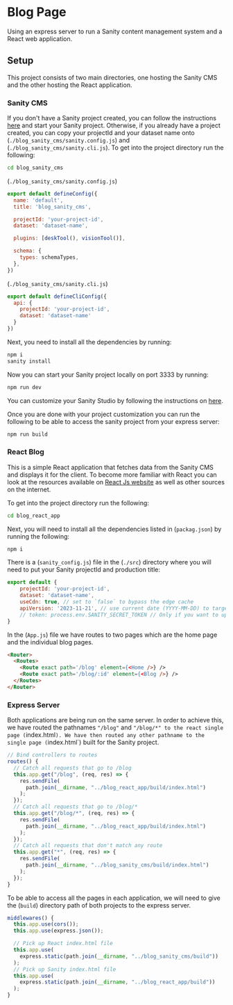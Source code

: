 # Blog Page
Using an express server to run a Sanity content management system and a React web application.

## Setup
This project consists of two main directories, one hosting the Sanity CMS and the other hosting the React application.

### Sanity CMS
If you don't have a Sanity project created, you can follow the instructions [here](https://www.sanity.io/docs/create-a-sanity-project) and start your Sanity project.
Otherwise, if you already have a project created, you can copy your projectId and your dataset name onto (`./blog_sanity_cms/sanity.config.js`) and (`./blog_sanity_cms/sanity.cli.js`).
To get into the project directory run the following:
```sh
cd blog_sanity_cms
```
(`./blog_sanity_cms/sanity.config.js`)
```javascript
export default defineConfig({
  name: 'default',
  title: 'blog_sanity_cms',

  projectId: 'your-project-id',
  dataset: 'dataset-name',

  plugins: [deskTool(), visionTool()],

  schema: {
    types: schemaTypes,
  },
})
```
(`./blog_sanity_cms/sanity.cli.js`)
```javascript
export default defineCliConfig({
  api: {
    projectId: 'your-project-id',
    dataset: 'dataset-name'
  }
})
```

Next, you need to install all the dependencies by running:
```sh
npm i
sanity install
```

Now you can start your Sanity project locally on port 3333 by running:
```sh
npm run dev
```

You can customize your Sanity Studio by following the instructions on [here](https://www.sanity.io/docs/customization).

Once you are done with your project customization you can run the following to be able to access the sanity project from your express server:
```sh
npm run build
```

### React Blog
This is a simple React application that fetches data from the Sanity CMS and displays it for the client. To become more familiar with React you can look at the resources available on [React Js website](https://legacy.reactjs.org/docs/hello-world.html) as well as other sources on the internet.

To get into the project directory run the following:
```sh
cd blog_react_app
```
Next, you will need to install all the dependencies listed in (`packag.json`) by running the following:
```sh
npm i
```

There is a (`sanity_config.js`) file in the (`./src`) directory where you will need to put your Sanity projectId and production title:
```javascript
export default {
    projectId: 'your-project-id',
    dataset: 'dataset-name',
    useCdn: true, // set to `false` to bypass the edge cache
    apiVersion: '2023-11-21', // use current date (YYYY-MM-DD) to target the latest API version
    // token: process.env.SANITY_SECRET_TOKEN // Only if you want to update content with the client
}
```

In the (`App.js`) file we have routes to two pages which are the home page and the individual blog pages.
```html
<Router>
  <Routes>
    <Route exact path='/blog' element={<Home />} />
    <Route exact path='/blog/:id' element={<Blog />} />
  </Routes>
</Router>
```

### Express Server
Both applications are being run on the same server. 
In order to achieve this, we have routed the pathnames `"/blog"` and `"/blog/*" to the react single page (`index.html`).
We have then routed any other pathname to the single page (`index.html`) built for the Sanity project.

```javascript
// Bind controllers to routes
routes() {
  // Catch all requests that go to /blog
  this.app.get("/blog", (req, res) => {
    res.sendFile(
      path.join(__dirname, "../blog_react_app/build/index.html")
    );
  });
  // Catch all requests that go to /blog/*
  this.app.get("/blog/*", (req, res) => {
    res.sendFile(
      path.join(__dirname, "../blog_react_app/build/index.html")
    );
  });
  // Catch all requests that don't match any route
  this.app.get("*", (req, res) => {
    res.sendFile(
      path.join(__dirname, "../blog_sanity_cms/build/index.html")
    );
  });
}
```

To be able to access all the pages in each application, we will need to give the (`build`) directory path of both projects to the express server.
```javascript
middlewares() {
  this.app.use(cors());
  this.app.use(express.json());

  // Pick up React index.html file
  this.app.use(
    express.static(path.join(__dirname, "../blog_sanity_cms/build"))
  );
  // Pick up Sanity index.html file
  this.app.use(
    express.static(path.join(__dirname, "../blog_react_app/build"))
  );
}
```

